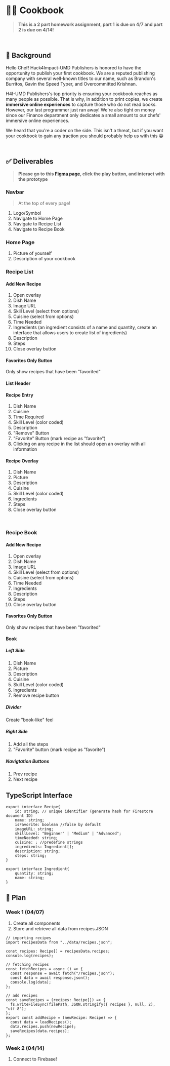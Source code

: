 # 👨‍🍳 Cookbook

> **This is a 2 part homework assignment, part 1 is due on 4/7 and part 2 is due on 4/14!**

<br>

## 📕 Background
Hello Chef! Hack4Impact-UMD Publishers is honored to have the opportunity to publish your first cookbook. We are a reputed publishing company with several well-known titles to our name, such as Brandon's Burritos, Gavin the Speed Typer, and Overcommitted Krishnan.

H4I-UMD Publishers's top priority is ensuring your cookbook reaches as many people as possible. That is why, in addition to print copies, we create **immersive online experiences** to capture those who do not read books. However, our last programmer just ran away! We're also tight on money since our Finance department only dedicates a small amount to our chefs' immersive online experiences.

We heard that you're a coder on the side. This isn't a threat, but if you want your cookbook to gain any traction you should probably help us with this 😁

<br>

## ✅ Deliverables
> **Please go to this [Figma page](https://www.figma.com/design/RhyRapbsOhwUg6NV7dOEMi/H4I-Bootcamp-Sp25---Cookbook?node-id=1-3&t=wSi6GZeXdI8py665-0), click the play button, and interact with the prototype**

### Navbar
> At the top of every page!
1. Logo/Symbol
2. Navigate to Home Page
3. Navigate to Recipe List
4. Navigate to Recipe Book

### Home Page
1. Picture of yourself
2. Description of your cookbook
 
### Recipe List
#### Add New Recipe 
1. Open overlay
2. Dish Name
3. Image URL
3. Skill Level (select from options)
4. Cuisine (select from options)
5. Time Needed
6. Ingredients (an ingredient consists of a name and quantity, create an interface that allows users to create list of ingredients)
7. Description
8. Steps
9. Close overlay button
#### Favorites Only Button
Only show recipes that have been "favorited"
#### List Header
#### Recipe Entry
1. Dish Name
2. Cuisine
3. Time Required
3. Skill Level (color coded)
4. Description
5. "Remove" Button
6. "Favorite" Button (mark recipe as "favorite")
6. Clicking on any recipe in the list should open an overlay with all information
#### Recipe Overlay
1. Dish Name
2. Picture
3. Description
4. Cuisine
5. Skill Level (color coded)
6. Ingredients
7. Steps
8. Close overlay button

<br>

### Recipe Book
#### Add New Recipe 
1. Open overlay
2. Dish Name
3. Image URL
3. Skill Level (select from options)
4. Cuisine (select from options)
5. Time Needed
6. Ingredients 
7. Description
8. Steps
9. Close overlay button
#### Favorites Only Button
Only show recipes that have been "favorited"
#### Book
##### Left Side
1. Dish Name
2. Picture
3. Description
4. Cuisine
5. Skill Level (color coded)
6. Ingredients
8. Remove recipe button
##### Divider
Create "book-like" feel
##### Right Side
1. Add all the steps
2. "Favorite" button (mark recipe as "favorite")
##### Navigtation Buttons
1. Prev recipe
2. Next recipe

## TypeScript Interface
```
export interface Recipe{
    id: string; // unique identifier (generate hash for Firestore document ID)
    name: string;
    isFavorite: boolean //false by default
    imageURL: string;
    skillLevel: "Beginner" | "Medium" | "Advanced";
    timeNeeded: string;
    cuisine: ; //predefine strings
    ingredients: Ingredient[];
    description: string;
    steps: string;
}

export interface Ingredient{
    quantity: string;
    name: string;
}
```
## 📆 Plan
### Week 1 (04/07)
1. Create all components
2. Store and retrieve all data from recipes.JSON
```
// importing recipes
import recipesData from "../data/recipes.json";

const recipes: Recipe[] = recipesData.recipes;
console.log(recipes);
```
```
// fetching recipes
const fetchRecipes = async () => {
  const response = await fetch("/recipes.json");
  const data = await response.json();
  console.log(data);
};
```
```
// add recipes
const saveRecipes = (recipes: Recipe[]) => {
  fs.writeFileSync(filePath, JSON.stringify({ recipes }, null, 2), "utf-8");
};
export const addRecipe = (newRecipe: Recipe) => {
  const data = loadRecipes();
  data.recipes.push(newRecipe);
  saveRecipes(data.recipes);
};
```
### Week 2 (04/14)
1. Connect to Firebase!